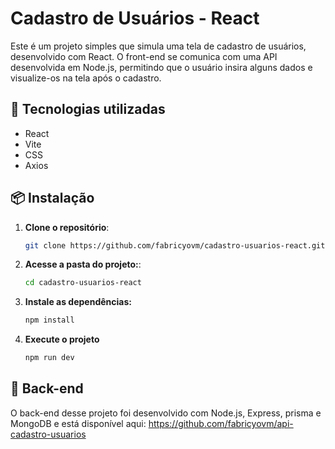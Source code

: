 # Cadastro de Usuários - React

Este é um projeto simples que simula uma tela de cadastro de usuários, desenvolvido com React. O front-end se comunica com uma API desenvolvida em Node.js, permitindo que o usuário insira alguns dados e visualize-os na tela após o cadastro.



## 🚀 Tecnologias utilizadas
- React
- Vite
- CSS
- Axios

## 📦 Instalação

1. **Clone o repositório**:
   ```sh
   git clone https://github.com/fabricyovm/cadastro-usuarios-react.git
   ```

2. **Acesse a pasta do projeto:**:
   ```sh
   cd cadastro-usuarios-react
   ```

3. **Instale as dependências:**
    ```sh
    npm install
    ```
    
4. **Execute o projeto**
    ```sh
    npm run dev
    ```



## 🔗 Back-end
O back-end desse projeto foi desenvolvido com Node.js, Express, prisma e MongoDB e está disponível aqui:
https://github.com/fabricyovm/api-cadastro-usuarios
